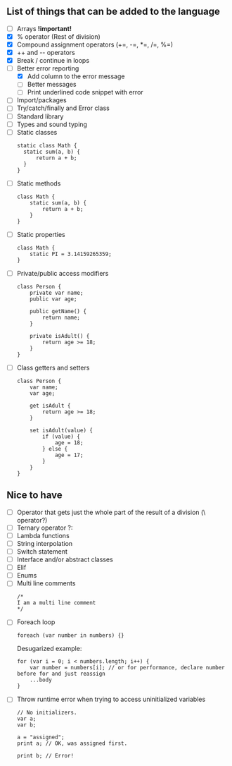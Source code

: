 ## List of things that can be added to the language

- [ ] Arrays **!important!**
- [x] % operator (Rest of division)
- [x] Compound assignment operators (+=, -=, *=, /=, %=)
- [x] ++ and -- operators
- [x] Break / continue in loops
- [ ] Better error reporting
  - [x] Add column to the error message 
  - [ ] Better messages
  - [ ] Print underlined code snippet with error
- [ ] Import/packages
- [ ] Try/catch/finally and Error class
- [ ] Standard library
- [ ] Types and sound typing
- [ ] Static classes
  ```
  static class Math {
    static sum(a, b) {
        return a + b;
    }
  }
  ```
- [ ] Static methods
  ```
  class Math {
      static sum(a, b) {
          return a + b;
      }
  }
    ```
- [ ] Static properties
    ```mda
    class Math {
        static PI = 3.14159265359;
    }
    ```
- [ ] Private/public access modifiers
  ```
  class Person {
      private var name;
      public var age;
      
      public getName() {
          return name;
      }
      
      private isAdult() {
          return age >= 18;
      }
  }
  ```
- [ ] Class getters and setters
  ```mda
  class Person {
      var name;
      var age;
  
      get isAdult {
          return age >= 18;
      }
  
      set isAdult(value) {
          if (value) {
              age = 18;
          } else {
              age = 17;
          }
      }
  }
  ```

## Nice to have
- [ ] Operator that gets just the whole part of the result of a division (\ operator?)
- [ ] Ternary operator ?:
- [ ] Lambda functions
- [ ] String interpolation
- [ ] Switch statement
- [ ] Interface and/or abstract classes
- [ ] Elif
- [ ] Enums
- [ ] Multi line comments
  ```mda
  /* 
  I am a multi line comment
  */
  ```
- [ ] Foreach loop
  ```
  foreach (var number in numbers) {}
  ```
  Desugarized example:
  ```
  for (var i = 0; i < numbers.length; i++) {
      var number = numbers[i]; // or for performance, declare number before for and just reassign
      ...body
  }
  ```
- [ ] Throw runtime error when trying to access uninitialized variables
  ```mda
  // No initializers.
  var a;
  var b;
  
  a = "assigned";
  print a; // OK, was assigned first.
  
  print b; // Error!
  ```